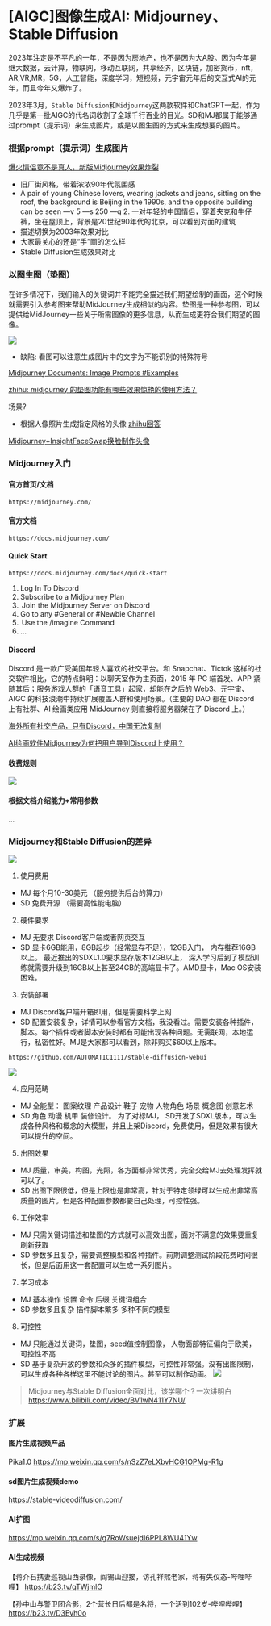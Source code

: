 # [AIGC]图像生成AI: Midjourney、Stable Diffusion
2023年注定是不平凡的一年，不是因为房地产，也不是因为大A股。因为今年是继大数据，云计算，物联网，移动互联网，共享经济，区块链，加密货币，nft，AR,VR,MR，5G，人工智能，深度学习，短视频，元宇宙元年后的交互式AI的元年，而且今年又爆炸了。

2023年3月，`Stable Diffusion`和`Midjourney`这两款软件和ChatGPT一起，作为几乎是第一批AIGC的代名词收割了全球千行百业的目光。SD和MJ都属于能够通过prompt（提示词）来生成图片，或是以图生图的方式来生成想要的图片。

### 根据prompt（提示词）生成图片
[爆火情侣竟不是真人，新版Midjourney效果炸裂](https://www.thepaper.cn/newsDetail_forward_22370478)
+ 旧厂街风格，带着浓浓90年代氛围感
+ A pair of young Chinese lovers, wearing jackets and jeans, sitting on the roof, the background is Beijing in the 1990s, and the opposite building can be seen —v 5 —s 250 —q 2.
一对年轻的中国情侣，穿着夹克和牛仔裤，坐在屋顶上，背景是20世纪90年代的北京，可以看到对面的建筑
+ 描述切换为2003年效果对比
+ 大家最关心的还是“手”画的怎么样
+ Stable Diffusion生成效果对比

### 以图生图（垫图）
在许多情况下，我们输入的关键词并不能完全描述我们期望绘制的画面，这个时候就需要引入参考图来帮助MidJourney生成相似的内容。垫图是一种参考图，可以提供给MidJourney一些关于所需图像的更多信息，从而生成更符合我们期望的图像。

![](https://cdn.jsdelivr.net/gh/andy7076/static_assets/images/v2-07c26c33250d65c77cbd46a532a06a5c_1440w.webp)
+ 缺陷: 看图可以注意生成图片中的文字为不能识别的特殊符号

[Midjourney Documents: Image Prompts #Examples](https://docs.midjourney.com/docs/image-prompts-1) 

[zhihu: midjourney 的垫图功能有哪些效果惊艳的使用方法？](https://www.zhihu.com/question/592554880/answer/2970091722)

场景?
+ 根据人像照片生成指定风格的头像
[zhihu回答](https://www.zhihu.com/question/592554880/answer/3068524303?utm_id=0)

[Midjourney+InsightFaceSwap换脸制作头像](https://www.zhihu.com/question/592554880/answer/3037043142)

### Midjourney入门
#### 官方首页/文档
```
https://midjourney.com/
```
#### 官方文档
```
https://docs.midjourney.com/
```
#### Quick Start
```
https://docs.midjourney.com/docs/quick-start
```
1. Log In To Discord
2. Subscribe to a Midjourney Plan
3.  Join the Midjourney Server on Discord
4. Go to any #General or #Newbie Channel
5.  Use the /imagine Command
6. ...

#### Discord
Discord 是一款广受美国年轻人喜欢的社交平台。和 Snapchat、Tictok 这样的社交软件相比，它的特点鲜明：以聊天室作为主页面，2015 年 PC 端首发、APP 紧随其后；服务游戏人群的「语音工具」起家，却能在之后的 Web3、元宇宙、AIGC 的科技浪潮中持续扩展覆盖人群和使用场景。（主要的 DAO 都在 Discord 上有社群、AI 绘画类应用 MidJourney 则直接将服务器架在了 Discord 上。）

[海外所有社交产品，只有Discord，中国无法复制](https://www.baijing.cn/article/44022)

[AI绘画软件Midjourney为何把用户导到Discord上使用？](https://zhuanlan.zhihu.com/p/618180756)

#### 收费规则
![](https://cdn.jsdelivr.net/gh/andy7076/static_assets/images/Snipaste_2023-12-02_14-21-33.png)

#### 根据文档介绍能力+常用参数
...

### Midjourney和Stable Diffusion的差异
![](https://cdn.jsdelivr.net/gh/andy7076/static_assets/images/Snipaste_2023-12-02_16-57-07.png)
1. 使用费用
+ MJ 每个月10-30美元 （服务提供后台的算力）
+ SD 免费开源 （需要高性能电脑）

2. 硬件要求
+ MJ 无要求 Discord客户端或者网页交互
+ SD 显卡6GB能用，8GB起步（经常显存不足），12GB入门， 内存推荐16GB以上。 最近推出的SDXL1.0要求显存版本12GB以上， 深入学习后到了模型训练就需要升级到16GB以上甚至24GB的高端显卡了。AMD显卡，Mac OS安装困难。

3. 安装部署
+ MJ Discord客户端开箱即用，但是需要科学上网
+ SD 配置安装复杂，详情可以参看官方文档，我没看过。需要安装各种插件，脚本。每个插件或者脚本安装时都有可能出现各种问题。无需联网，本地运行，私密性好。MJ是大家都可以看到，除非购买$60以上版本。
```
https://github.com/AUTOMATIC1111/stable-diffusion-webui
```
![](https://cdn.jsdelivr.net/gh/andy7076/static_assets/images/Snipaste_2023-12-02_17-11-36.png)

4. 应用范畴
+ MJ 全能型： 图案纹理 产品设计 鞋子 宠物 人物角色 场景 概念图 创意艺术
+ SD 角色 动漫 机甲 装修设计。 为了对标MJ， SD开发了SDXL版本，可以生成各种风格和概念的大模型，并且上架Discord，免费使用，但是效果有很大可以提升的空间。

5. 出图效果
+ MJ 质量，审美，构图，光照，各方面都非常优秀，完全交给MJ去处理发挥就可以了。
+ SD 出图下限很低，但是上限也是非常高，针对于特定领绿可以生成出非常高质量的图片。但是各种配置参数都要自己处理，可控性强。

6. 工作效率
+ MJ 只需关键词描述和垫图的方式就可以高效出图，面对不满意的效果要重复刷新获取
+ SD 参数多且复杂，需要调整模型和各种插件。前期调整测试阶段花费时间很长，但是后面用这一套配置可以生成一系列图片。

7. 学习成本
+ MJ 基本操作 设置 命令 后缀 关键词组合
+ SD 参数多且复杂 插件脚本繁多 多种不同的模型

8. 可控性
+ MJ 只能通过关键词，垫图，seed值控制图像， 人物面部特征偏向于欧美，可控性不高
+ SD 基于复杂开放的参数和众多的插件模型，可控性非常强。没有出图限制，可以生成各种各样这里不能讨论的图片。甚至可以制作动画。
![](https://cdn.jsdelivr.net/gh/andy7076/static_assets/images/Snipaste_2023-12-02_17-27-59.png)
> Midjourney与Stable Diffusion全面对比，该学哪个？一次讲明白 https://www.bilibili.com/video/BV1wN411Y7NU/

### 扩展
#### 图片生成视频产品

Pika1.0
https://mp.weixin.qq.com/s/nSzZ7eLXbvHCG1OPMg-R1g

#### sd图片生成视频demo

https://stable-videodiffusion.com/

#### AI扩图

https://mp.weixin.qq.com/s/g7RoWsuejdI6PPL8WU41Yw

#### AI生成视频

【蒋介石携妻巡视山西录像，阎锡山迎接，访孔祥熙老家，蒋有失仪态-哔哩哔哩】 https://b23.tv/qTWjmlO

【孙中山与警卫团合影，2个营长日后都是名将，一个活到102岁-哔哩哔哩】 https://b23.tv/D3Evh0o

